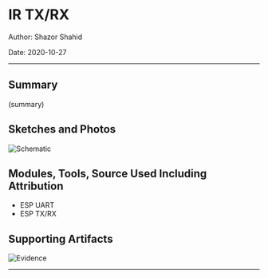 # IR TX/RX

Author: Shazor Shahid

Date: 2020-10-27

------

## Summary

(summary)

## Sketches and Photos

![Schematic](./images/q4_s25_schematic.PNG)

## Modules, Tools, Source Used Including Attribution

- ESP UART
- ESP TX/RX

## Supporting Artifacts

![Evidence](./images/q4_s25_ir.PNG)

------
